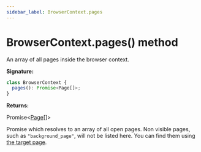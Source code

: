 ```yaml
---
sidebar_label: BrowserContext.pages
---
```


# BrowserContext.pages() method

An array of all pages inside the browser context.

**Signature:**

```typescript
class BrowserContext {
  pages(): Promise<Page[]>;
}
```

**Returns:**

Promise&lt;[Page](./puppeteer.page.md)\[\]&gt;

Promise which resolves to an array of all open pages. Non visible pages, such as
`"background_page"`, will not be listed here. You can find them using
[the target page](./puppeteer.target.page.md).
